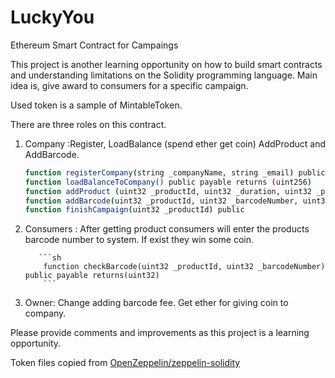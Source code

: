 # LuckyYou
Ethereum Smart Contract for Campaings

This project is another learning opportunity on how to build smart contracts and understanding limitations on the Solidity programming language. Main idea is, give award to consumers for a specific campaign. 

Used token is a sample of MintableToken. 

There are three roles on this contract.

1. Company :Register, LoadBalance (spend ether get coin) AddProduct and AddBarcode. 
     ```sh
     function registerCompany(string _companyName, string _email) public
     function loadBalanceToCompany() public payable returns (uint256)
     function addProduct (uint32 _productId, uint32 _duration, uint32 _promotionCount) public returns (uint32)
     function addBarcode(uint32 _productId, uint32 _barcodeNumber, uint32 _rewardAmount) payable returns(bool) 
     function finishCampaign(uint32 _productId) public
      ```

2. Consumers : After getting product consumers will enter the products barcode number to system. If exist they win some coin.

          ```sh
           function checkBarcode(uint32 _productId, uint32 _barcodeNumber)  public payable returns(uint32)
           ```
3. Owner: Change adding barcode fee. Get ether for giving coin to company.

    
Please provide comments and improvements as this project is a learning opportunity. 


Token files copied from [OpenZeppelin/zeppelin-solidity](https://github.com/OpenZeppelin/zeppelin-solidity)
